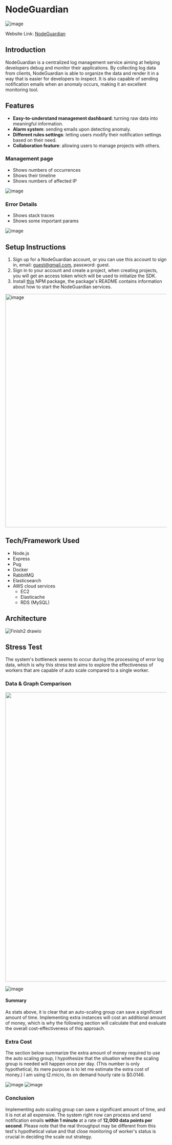 # NodeGuardian
![image](https://github.com/user-attachments/assets/00736604-9a7e-4f61-b329-8cf1f22da5c2)

Website Link: [NodeGuardian](https://nodeguardianapp.com/home)

## Introduction
NodeGuardian is a centralized log management service aiming at helping developers debug and monitor their applications. 
By collecting log data from clients, NodeGuardian is able to organize the data and render it in a way that is easier for developers to inspect.
It is also capable of sending notification emails when an anomaly occurs, making it an excellent monitoring tool.

## Features
- **Easy-to-understand management dashboard**: turning raw data into meaningful information.
- **Alarm system**: sending emails upon detecting anomaly. 
- **Different rules settings**: letting users modify their notification settings based on their need.
- **Collaboration feature**: allowing users to manage projects with others.

### Management page
- Shows numbers of occurrences
- Shows their timeline
- Shows numbers of affected IP
  
![image](https://github.com/user-attachments/assets/21bfa254-a05d-41b2-b996-c202c0ffa1d6)
### Error Details
- Shows stack traces
- Shows some important params

![image](https://github.com/user-attachments/assets/d0a85f38-c1a7-4c65-806d-75ea88f822f8)




## Setup Instructions
1. Sign up for a NodeGuardian account, or you can use this account to sign in, email: guest@gmail.com, password: guest.
2. Sign in to your account and create a project, when creating projects, you will get an access token which will be used to initialize the SDK.
3. Install [this](https://www.npmjs.com/package/node-guardian) NPM package, the package's README contains information about how to start the NodeGuardian services.
<img width="726" alt="image" src="https://github.com/user-attachments/assets/2d715666-74c3-4b7b-9614-7441f658b3e9">

## Tech/Framework Used
- Node.js
- Express
- Pug
- Docker
- RabbitMQ
- Elasticsearch
- AWS cloud services
  - EC2
  - Elasticache
  - RDS (MySQL)
## Architecture
![Finish2 drawio](https://github.com/user-attachments/assets/4363e308-6f77-4715-83e9-c8a951d22207)

## Stress Test
The system's bottleneck seems to occur during the processing of error log data, which is why this stress test aims to explore the effectiveness of workers that are capable of auto scale compared to a single worker.

### Data & Graph Comparison
<img width="900" src="https://github.com/user-attachments/assets/c1a11a20-7625-4f74-958b-ee436f0d1040">

![image](https://github.com/user-attachments/assets/ea3be2bd-8ef6-41a3-bce3-54e5cf8bf465)

#### Summary
As stats above, it is clear that an auto-scaling group can save a significant amount of time. Implementing extra instances will cost an additional amount of money, which is why the following section will calculate that and evaluate the overall cost-effectiveness of this approach.

### Extra Cost
The section below summarize the extra amount of money required to use the auto scaling group, I hypothesize that the situation where the 
scaling group is needed will happen once per day. (This number is only hypothetical, its mere purpose is to let me estimate the extra cost 
of money.) I am using t2.micro, its on demand hourly rate is $0.0146.

![image](https://github.com/user-attachments/assets/3a0bc359-7e36-4bf4-b089-20627e4d783a)
![image](https://github.com/user-attachments/assets/807f35e4-c6ac-444d-b767-bd7b481bf2ae)

### Conclusion
Implementing auto scaling group can save a significant amount of time, and it is not at all expensive. The system right now can process and send notification emails **within 1 minute** at a rate of **12,000 data points per second**. Please note that the real throughput may be different from this test's hypothetical value and that close monitoring of worker's status is crucial in deciding the scale out strategy.







